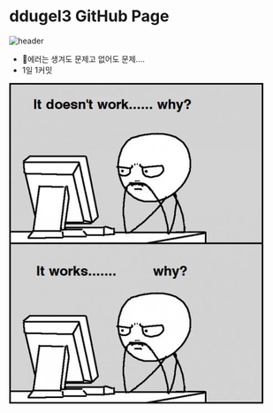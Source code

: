 # ddugel3 GitHub Page
![header](https://capsule-render.vercel.app/api?type=wave&color=gradient&height=200&section=header&text=𝔼𝕘𝕠%20𝕒𝕦𝕥𝕖𝕞%20𝕧𝕒𝕕𝕒𝕞%20𝕢𝕦𝕠%20𝕞𝕚𝕙𝕚%20𝕙𝕖𝕒𝕣𝕥%20𝕓𝕖𝕒𝕥𝕤&fontSize=40&fontAlignY=20)


* 🤔에러는 생겨도 문제고 없어도 문제....
* 1일 1커밋
 

![](https://github.com/ddugel3/ddugel3/blob/main/why.jpg)


<!--
**ddugel3/ddugel3** is a ✨ _special_ ✨ repository because its `README.md` (this file) appears on your GitHub profile.

Here are some ideas to get you started:

- 🔭 I’m currently working on ...
- 🌱 I’m currently learning ...
- 👯 I’m looking to collaborate on ...
- 🤔 I’m looking for help with ...
- 💬 Ask me about ...
- 📫 How to reach me: ...
- 😄 Pronouns: ...
- ⚡ Fun fact: ...
-->
